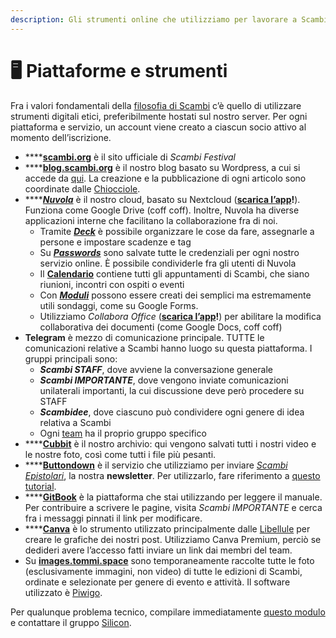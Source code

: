 ```yaml
---
description: Gli strumenti online che utilizziamo per lavorare a Scambi
---
```


# 🖥 Piattaforme e strumenti

Fra i valori fondamentali della [filosofia di Scambi](https://scambi.org/manifesto) c’è quello di utilizzare strumenti digitali etici, preferibilmente hostati sul nostro server. Per ogni piattaforma e servizio, un account viene creato a ciascun socio attivo al momento dell’iscrizione.

* \*\*\*\*[**scambi.org**](https://scambi.org) è il sito ufficiale di _Scambi Festival_
* \*\*\*\*[**blog.scambi.org**](https://blog.scambi.org) è il nostro blog basato su Wordpress, a cui si accede da [qui](https://blog.scambi.org/wp-admin). La creazione e la pubblicazione di ogni articolo sono coordinate dalle [Chiocciole](../../staff/teams.md#chiocciole).
* \*\*\*\*[_**Nuvola**_](https://nuvola.scambi.org) è il nostro cloud, basato su Nextcloud ([**scarica l’app**](https://nextcloud.com/install/#install-clients)**!**). Funziona come Google Drive (coff coff). Inoltre, Nuvola ha diverse applicazioni interne che facilitano la collaborazione fra di noi.
  * Tramite [_**Deck**_](https://nuvola.scambi.org/apps/deck/) è possibile organizzare le cose da fare, assegnarle a persone e impostare scadenze e tag
  * Su [_**Passwords**_](https://nuvola.scambi.org/apps/passwords/) sono salvate tutte le credenziali per ogni nostro servizio online. È possibile condividerle fra gli utenti di Nuvola
  * Il [**Calendario**](https://nuvola.scambi.org/apps/calendar/) contiene tutti gli appuntamenti di Scambi, che siano riunioni, incontri con ospiti o eventi
  * Con [_**Moduli**_](https://nuvola.scambi.org/apps/forms/) possono essere creati dei semplici ma estremamente utili sondaggi, come su Google Forms.
  * Utilizziamo _Collabora Office_ ([**scarica l’app**](https://www.collaboraoffice.com/solutions/collabora-office-android-ios/)**!**) per abilitare la modifica collaborativa dei documenti (come Google Docs, coff coff)
* **Telegram** è mezzo di comunicazione principale. TUTTE le comunicazioni relative a Scambi hanno luogo su questa piattaforma. I gruppi principali sono:
  * _**Scambi STAFF**_, dove avviene la conversazione generale
  * _**Scambi IMPORTANTE**_, dove vengono inviate comunicazioni unilaterali importanti, la cui discussione deve però procedere su STAFF
  * _**Scambidee**_, dove ciascuno può condividere ogni genere di idea relativa a Scambi
  * Ogni [team](../../staff/teams.md) ha il proprio gruppo specifico
* \*\*\*\*[**Cubbit**](https://web.cubbit.io) è il nostro archivio: qui vengono salvati tutti i nostri video e le nostre foto, così come tutti i file più pesanti.
* \*\*\*\*[**Buttondown**](https://buttondown.email) è il servizio che utilizziamo per inviare [_Scambi Epistolari_](https://epistulae.scambi.org), la nostra **newsletter**. Per utilizzarlo, fare riferimento a [questo tutorial](../../comunicazione/#newsletter).
* \*\*\*\*[**GitBook**](https://gitbook.com) è la piattaforma che stai utilizzando per leggere il manuale. Per contribuire a scrivere le pagine, visita _Scambi IMPORTANTE_ e cerca fra i messaggi pinnati il link per modificare.
* \*\*\*\*[**Canva**](https://canva.com) è lo strumento utilizzato principalmente dalle [Libellule](../../staff/teams.md#libellule) per creare le grafiche dei nostri post. Utilizziamo Canva Premium, perciò se dedideri avere l’accesso fatti inviare un link dai membri del team.
* Su [**images.tommi.space**](https://images.tommi.space/index?/category/scambi-festival) sono temporaneamente raccolte tutte le foto (esclusivamente immagini, non video) di tutte le edizioni di Scambi, ordinate e selezionate per genere di evento e attività. Il software utilizzato è [Piwigo](https://piwigo.org).

Per qualunque problema tecnico, compilare immediatamente [questo modulo](https://nuvola.scambi.org/apps/forms/qtqRxnSic6fTpmKk) e contattare il gruppo [Silicon](../../staff/teams.md#silicon).
